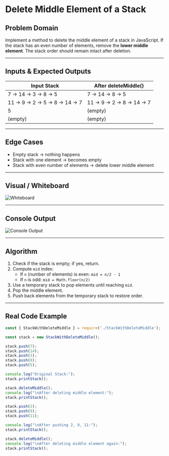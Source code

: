 # Delete Middle Element of a Stack

## Problem Domain
Implement a method to delete the middle element of a stack in JavaScript. If the stack has an even number of elements, remove the **lower middle element**. The stack order should remain intact after deletion.

---

## Inputs & Expected Outputs

| Input Stack              | After deleteMiddle()       |
|--------------------------|--------------------------|
| 7 -> 14 -> 3 -> 8 -> 5   | 7 -> 14 -> 8 -> 5        |
| 11 -> 9 -> 2 -> 5 -> 8 -> 14 -> 7 | 11 -> 9 -> 2 -> 8 -> 14 -> 7 |
| 5                        | (empty)                  |
| (empty)                  | (empty)                  |

---

## Edge Cases
- Empty stack → nothing happens  
- Stack with one element → becomes empty  
- Stack with even number of elements → delete lower middle element  

---

## Visual / Whiteboard
![Whiteboard](../docs/delete-middle-whiteboard.png)

---

## Console Output
![Console Output](../docs/delete-middle-console-output.png)

---

## Algorithm

1. Check if the stack is empty; if yes, return.  
2. Compute `mid` index:
   - If `n` (number of elements) is even: `mid = n/2 - 1`  
   - If `n` is odd: `mid = Math.floor(n/2)`  
3. Use a temporary stack to pop elements until reaching `mid`.  
4. Pop the middle element.  
5. Push back elements from the temporary stack to restore order.

---

## Real Code Example

```javascript
const { StackWithDeleteMiddle } = require('./StackWithDeleteMiddle');

const stack = new StackWithDeleteMiddle();

stack.push(7);
stack.push(14);
stack.push(3);
stack.push(8);
stack.push(5);

console.log("Original Stack:");
stack.printStack();

stack.deleteMiddle();
console.log("\nAfter deleting middle element:");
stack.printStack();

stack.push(2);
stack.push(9);
stack.push(11);

console.log("\nAfter pushing 2, 9, 11:");
stack.printStack();

stack.deleteMiddle();
console.log("\nAfter deleting middle element again:");
stack.printStack();
